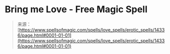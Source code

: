 <!--yml
category: 未分类
date: 2024-06-12 18:53:15
-->

# Bring me Love - Free Magic Spell

> 来源：[https://www.spellsofmagic.com/spells/love_spells/erotic_spells/14336/page.html#0001-01-01](https://www.spellsofmagic.com/spells/love_spells/erotic_spells/14336/page.html#0001-01-01)